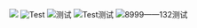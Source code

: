 ![](/Users/zhao/Pictures/ADDF6D080FBAE2DAA2301C1607AA768E.jpg)
![Test](/Users/zhao/Pictures/ADDF6D080FBAE2DAA2301C1607AA768E.jpeg)
![测试](/Users/zhao/Pictures/ADDF6D080FBAE2DAA2301C1607AA768E.png)
![Test测试](/Users/zhao/Pictures/ADDF6D080FBAE2DAA2301C1607AA768E.gif)
![8999——132测试](/Users/zhao/Pictures/ADDF6D080FBAE2DAA2301C1607AA768E.jpg)